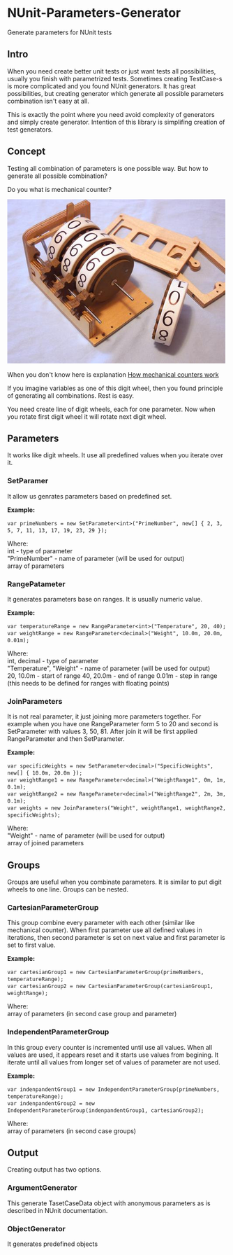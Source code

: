 # NUnit-Parameters-Generator
Generate parameters for NUnit tests

## Intro
When you need create better unit tests or just want tests all possibilities, usually you finish with parametrized tests. Sometimes creating TestCase-s is more complicated and you found NUnit generators. It has great possibilities, but creating generator which generate all possible parameters combination isn't easy at all.

This is exactly the point where you need avoid complexity of generators and simply create generator. Intention of this library is simplifing creation of test generators.

## Concept
Testing all combination of parameters is one possible way. But how to generate all possible combination?

Do you what is mechanical counter?

![Mechanical counter](docs/mechanical-counter.jpg)

When you don't know here is explanation	[How mechanical counters work](https://youtu.be/rjWfIiaOFR4?feature=shared)

If you imagine variables as one of this digit wheel, then you found principle of generating all combinations. Rest is easy.

You need create line of digit wheels, each for one parameter. Now when you rotate first digit wheel it will rotate next digit wheel.

## Parameters
It works like digit wheels. It use all predefined values when you iterate over it.

### SetParamer
It allow us genrates parameters based on predefined set.

**Example:**
```
var primeNumbers = new SetParameter<int>("PrimeNumber", new[] { 2, 3, 5, 7, 11, 13, 17, 19, 23, 29 });
```
Where:<br/>
int - type of parameter<br/>
"PrimeNumber" - name of parameter (will be used for output)<br/>
array of parameters

### RangePatameter
It generates parameters base on ranges. It is usually numeric value.

**Example:**
```
var temperatureRange = new RangeParameter<int>("Temperature", 20, 40);
var weightRange = new RangeParameter<decimal>("Weight", 10.0m, 20.0m, 0.01m);
```
Where:<br/>
int, decimal - type of parameter<br/>
"Temperature", "Weight" - name of parameter (will be used for output)<br/>
20, 10.0m - start of range
40, 20.0m - end of range
0.01m - step in range (this needs to be defined for ranges with floating points)

### JoinParameters
It is not real parameter, it just joining more parameters together. For example when you have one RangeParameter form 5 to 20 and second is SetParameter with values 3, 50, 81. After join it will be first applied RangeParameter and then SetParameter.

**Example:**
```
var specificWeights = new SetParameter<decimal>("SpecificWeights", new[] { 10.0m, 20.0m });
var weightRange1 = new RangeParameter<decimal>("WeightRange1", 0m, 1m, 0.1m);
var weightRange2 = new RangeParameter<decimal>("WeightRange2", 2m, 3m, 0.1m);
var weights = new JoinParameters("Weight", weightRange1, weightRange2, specificWeights);
```
Where:<br/>"Weight" - name of parameter (will be used for output)<br/>
array of joined parameters

## Groups
Groups are useful when you combinate parameters. It is similar to put digit wheels to one line. Groups can be nested.

### CartesianParameterGroup
This group combine every parameter with each other (similar like mechanical counter). When first parameter use all defined values in iterations, then second parameter is set on next value and first parameter is set to first value.

**Example:**
```
var cartesianGroup1 = new CartesianParameterGroup(primeNumbers, temperatureRange);
var cartesianGroup2 = new CartesianParameterGroup(cartesianGroup1, weightRange);
```
Where:<br/>
array of parameters (in second case group and parameter)

### IndependentParameterGroup
In this group every counter is incremented until use all values. When all values are used, it appears reset and it starts use values from begining. It iterate until all values from longer set of values of parameter are not used.

**Example:**
```
var indenpandentGroup1 = new IndependentParameterGroup(primeNumbers, temperatureRange);
var indenpandentGroup2 = new IndependentParameterGroup(indenpandentGroup1, cartesianGroup2);
```
Where:<br/>
array of parameters (in second case groups)

## Output
Creating output has two options.

### ArgumentGenerator
This generate TasetCaseData object with anonymous parameters as is described in NUnit documentation.

### ObjectGenerator
It generates predefined objects
